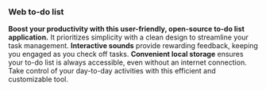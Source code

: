 ### Web to-do list

**Boost your productivity with this user-friendly, open-source to-do list application.**  It prioritizes simplicity with a clean design to streamline your task management.  **Interactive sounds** provide rewarding feedback, keeping you engaged as you check off tasks.  **Convenient local storage** ensures your to-do list is always accessible, even without an internet connection.  Take control of your day-to-day activities with this efficient and customizable tool. 
